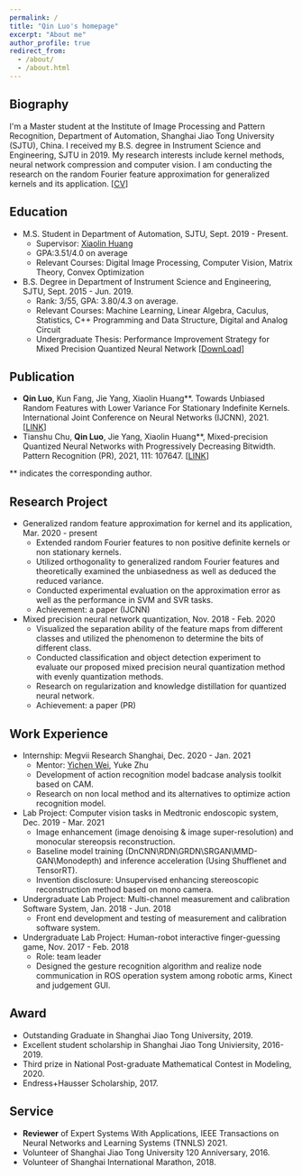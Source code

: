 ```yaml
---
permalink: /
title: "Qin Luo's homepage"
excerpt: "About me"
author_profile: true
redirect_from: 
  - /about/
  - /about.html
---
```


  
Biography
------
I'm a Master student at the Institute of Image Processing and Pattern Recognition, Department of Automation, Shanghai Jiao Tong University (SJTU), China. I received my B.S. degree in Instrument Science and Engineering, SJTU in 2019. My research interests include kernel methods, neural network compression and computer vision. I am conducting the research on the random Fourier feature approximation for generalized kernels and its application. [[CV](https://github.com/tomqingo/tomqingo.github.io/blob/master/files/CV%20-%20Qin%20Luo.pdf)]

Education
------
+ M.S. Student in Department of Automation, SJTU, Sept. 2019 - Present.
   + Supervisor: [Xiaolin Huang](https://automation.sjtu.edu.cn/xiaolin)
   + GPA:3.51/4.0 on average
   + Relevant Courses: Digital Image Processing, Computer Vision, Matrix Theory, Convex Optimization
+ B.S. Degree in Department of Instrument Science and Engineering, SJTU, Sept. 2015 - Jun. 2019.
   + Rank: 3/55, GPA: 3.80/4.3 on average.
   + Relevant Courses: Machine Learning, Linear Algebra, Caculus, Statistics, C++ Programming and Data Structure, Digital and Analog Circuit
   + Undergraduate Thesis: Performance Improvement Strategy for Mixed Precision Quantized Neural Network [[DownLoad](https://github.com/tomqingo/tomqingo.github.io/blob/master/files/Undergraduate%20thesis.pdf)]

Publication
------
+ **Qin Luo**, Kun Fang, Jie Yang, Xiaolin Huang\*\*. Towards Unbiased Random Features with Lower Variance For Stationary Indefinite Kernels. International Joint Conference on Neural Networks (IJCNN), 2021. [[LINK](https://ieeexplore.ieee.org/document/9533863)]
+ Tianshu Chu, **Qin Luo**, Jie Yang, Xiaolin Huang\*\*, Mixed-precision Quantized Neural Networks with Progressively Decreasing Bitwidth. Pattern Recognition (PR), 2021, 111: 107647. [[LINK](https://www.sciencedirect.com/science/article/pii/S0031320320304507)]

\*\* indicates the corresponding author.

Research Project
-----
+ Generalized random feature approximation for kernel and its application, Mar. 2020 - present
  + Extended random Fourier features to non positive definite kernels or non stationary kernels.
  + Utilized orthogonality to generalized random Fourier features and theoretically examined the unbiasedness as well as deduced the reduced variance.
  + Conducted experimental evaluation on the approximation error as well as the performance in SVM and SVR tasks.
  + Achievement: a paper (IJCNN)
+ Mixed precision neural network quantization, Nov. 2018 - Feb. 2020
  + Visualized the separation ability of the feature maps from different classes and utilized the phenomenon to determine the bits of different class.
  + Conducted classification and object detection experiment to evaluate our proposed mixed precision neural quantization method with evenly quantization methods.
  + Research on regularization and knowledge distillation for quantized neural network.
  + Achievement: a paper (PR)

Work Experience
-----
+ Internship: Megvii Research Shanghai, Dec. 2020 - Jan. 2021
   + Mentor: [Yichen Wei](https://yichenwei.github.io/), Yuke Zhu
   + Development of action recognition model badcase analysis toolkit based on CAM.
   + Research on non local method and its alternatives to optimize action recognition model.
+ Lab Project: Computer vision tasks in Medtronic endoscopic system, Dec. 2019 - Mar. 2021
   + Image enhancement (image denoising & image super-resolution) and monocular stereopsis reconstruction.
   + Baseline model training (DnCNN\RDN\GRDN\SRGAN\MMD-GAN\Monodepth) and inference acceleration (Using Shufflenet and TensorRT).
   + Invention disclosure: Unsupervised enhancing stereoscopic reconstruction method based on mono camera.
+ Undergraduate Lab Project: Multi-channel measurement and calibration Software System, Jan. 2018 - Jun. 2018 
   + Front end development and testing of measurement and calibration software system.
+ Undergraduate Lab Project: Human-robot interactive finger-guessing game, Nov. 2017 - Feb. 2018
   + Role: team leader
   + Designed the gesture recognition algorithm and realize node communication in ROS operation system among robotic arms, Kinect and judgement GUI.

Award
------
+ Outstanding Graduate in Shanghai Jiao Tong University, 2019.
+ Excellent student scholarship in Shanghai Jiao Tong Univiersity, 2016-2019.
+ Third prize in National Post-graduate Mathematical Contest in Modeling, 2020.
+ Endress+Hausser Scholarship, 2017.

Service
------
+ **Reviewer** of Expert Systems With Applications, IEEE Transactions on Neural Networks and Learning Systems (TNNLS) 2021.
+ Volunteer of Shanghai Jiao Tong University 120 Anniversary, 2016.
+ Volunteer of Shanghai International Marathon, 2018.

